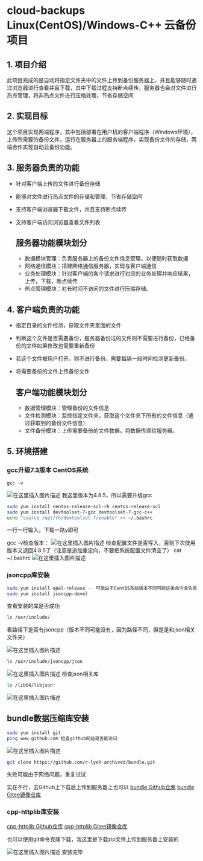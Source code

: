 # cloud-backups Linux(CentOS)/Windows-C++ 云备份项目
##  1. 项目介绍

此项目完成的是自动将指定文件夹中的文件上传到备份服务器上，并且能够随时通过浏览器进行查看并且下载，其中下载过程支持断点续传，服务器也会对文件进行热点管理，将非热点文件进行压缩处理，节省存储空间

## 2. 实现目标

这个项目实现两端程序，其中包括部署在用户机的客户端程序（Windows环境），上传所需要的备份文件，运行在服务器上的服务端程序，实现备份文件的存储，两端合作实现自动云备份功能。

## 3. 服务器负责的功能

- 针对客户端上传的文件进行备份存储
- 能够对文件进行热点文件的存储和管理，节省存储空间
- 支持客户端浏览器下载文件，并且支持断点续传
- 支持客户端访问浏览器查看文件列表

	##  服务器功能模块划分
	- 数据模块管理：负责服务器上的备份文件信息管理，以便随时获取数据
	- 网络通信模块：搭建网络通信服务器，实现与客户端通信
	- 业务处理模块：针对客户端的各个请求进行对应的业务处理并响应结果，上传，下载，断点续传
	- 热点管理模块：对长时间不访问的文件进行压缩存储。

## 4. 客户端负责的功能

- 指定目录的文件检测，获取文件夹里面的文件
- 判断这个文件是否需要备份，服务器备份过的文件则不需要进行备份，已经备份的文件如果修改也需要重新备份
- 若这个文件被用户打开，则不进行备份。需要每隔一段时间检测更新备份。
- 将需要备份的文件上传备份文件

	## 客户端功能模块划分
	- 数据管理模块：管理备份的文件信息
	- 文件检测模块：监控指定文件夹，获取这个文件夹下所有的文件信息（通过获取到的备份文件信息）
	- 文件备份模块：上传需要备份的文件数据，将数据传递给服务器。

## 5. 环境搭建

### gcc升级7.3版本 CentOS系统
		
	gcc -v 
![在这里插入图片描述](https://img-blog.csdnimg.cn/direct/32e002b4f8c1472ebc09f008f3d4868e.png)
我这里版本为4.8.5，所以需要升级gcc

```bash
sudo yum install centos-release-scl-rh centos-release-scl
sudo yum install devtoolset-7-gcc devtoolset-7-gcc-c++
echo "source /opt/rh/devtoolset-7/enable" >> ~/.bashrc
```
一行一行输入，下载一路y即可

gcc -v检查版本：
![在这里插入图片描述](https://img-blog.csdnimg.cn/direct/1ab881117840406886e36187f65c7ce5.png)
检查配置文件是否写入，否则下次使用版本又退回4.8.5了（注意是追加重定向，不要把系统配置文件清空了）
 cat ~/.bashrc
 ![在这里插入图片描述](https://img-blog.csdnimg.cn/direct/3826d9fc5abc431aa5f5921d94617379.png)


###  jsoncpp库安装

```bash
sudo yum install epel-release -- 可能由于CentOS系统版本不同可能这条命令会失败，失败了继续执行下面的命令即可
sudo yum install jsoncpp-devel
```
查看安装的库是否成功

```bash
ls /usr/include/
```

看路径下是否有jsoncpp（版本不同可能没有，因为路径不同，但是是和json相关文件夹）


![在这里插入图片描述](https://img-blog.csdnimg.cn/direct/e796684d91c14e919c18a328e3cfcd9a.png)

```bash
ls /usr/include/jsoncpp/json
```
![在这里插入图片描述](https://img-blog.csdnimg.cn/direct/8deba1ba190944dca92c701404509ce5.png)
检查json相关库
```bash
ls /lib64/libjson*
```
![在这里插入图片描述](https://img-blog.csdnimg.cn/direct/47c5a4a2c7764342a3cf3e135e9efa4e.png)
## bundle数据压缩库安装

```bash
sudo yum install git
ping www.github.com 检查github网站是否能访问
```
![在这里插入图片描述](https://img-blog.csdnimg.cn/direct/41f9831da23447ed9b5cbb654ee89a4e.png)

```bash
git clone https://github.com/r-lyeh-archived/bundle.git
```
失败可能由于网络问题，重复试试

实在不行，去Github上下载后上传到服务器上也可以
[bundle Github仓库](https://github.com/r-lyeh-archived/bundle)
[bundle Gitee镜像仓库](https://gitee.com/chooosky/bundle?_from=gitee_search)

### cpp-httplib库安装
[cpp-httplib Github仓库](https://github.com/yhirose/cpp-httplib)
[cpp-httplib Gitee镜像仓库](https://gitee.com/minhanghuang/cpp-httplib?_from=gitee_search)

也可以使用git命令克隆下载，我这里是下载zip文件上传到服务器上安装的


![在这里插入图片描述](https://img-blog.csdnimg.cn/direct/c8a7048395d746878cb9c64eefb19ffb.png)
安装完毕
